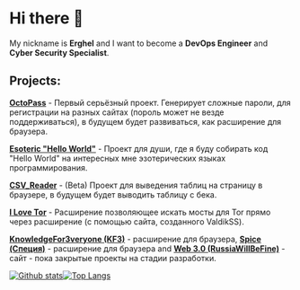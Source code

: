 # Hi there 👋

My nickname is **Erghel** and I want to become a **DevOps Engineer** and **Cyber Security Specialist**.

## Projects:
   **[OctoPass](https://github.com/Erghel/OctoPass)** - Первый серьёзный проект. Генерирует сложные пароли, для регистрации на разных сайтах (пороль может не везде поддерживаться), в будущем будет развиваться, как расширение для браузера.
   
   **[Esoteric "Hello World"](https://github.com/Erghel/Esoteric-HelloWorld)** - Проект для души, где я буду собирать код "Hello World" на интересных мне эзотерических языках программирования.
 
**[CSV_Reader](https://github.com/Erghel/CSV_Reader_HTML)** - (Beta) Проект для выведения таблиц на страницу в браузере, в будущем будет выводить таблицу с бека.

**[I Love Tor](https://github.com/Erghel/I-love-Tor)** - Расширение позволяющее искать мосты для Tor прямо через расширение (с помощью сайта, созданного ValdikSS).

**[KnowledgeFor3veryone (KF3)]()** - расширение для браузера, **[Spice (Специя)]()** - расширение для браузера and **[Web 3.0 (RussiaWillBeFine)]()** - сайт - пока закрытые проекты на стадии разработки.
    
[![Github stats](https://github-readme-stats.vercel.app/api?username=Erghel&hide_border=true&count_private=true&show_icons=true&theme=vision-friendly-dark&include_all_commits=true)](https://github.com/anuraghazra/github-readme-stats)[![Top Langs](https://github-readme-stats.vercel.app/api/top-langs/?username=Erghel&hide=smarty,java,actionscript&hide_border=true&theme=vision-friendly-dark&langs_count=10&layout=compact)](https://github.com/anuraghazra/github-readme-stats)
